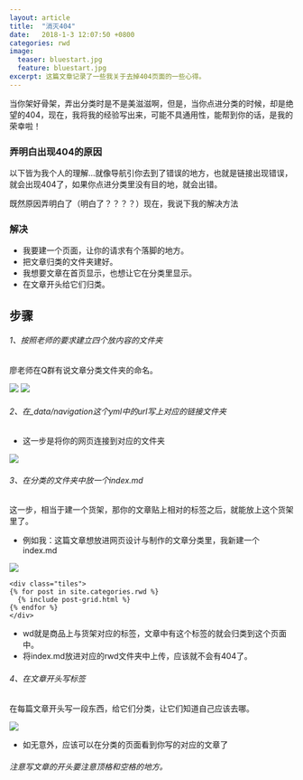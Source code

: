 ```yaml
---
layout: article
title:  "消灭404"
date:   2018-1-3 12:07:50 +0800
categories: rwd 
image:
  teaser: bluestart.jpg
  feature: bluestart.jpg
excerpt: 这篇文章记录了一些我关于去掉404页面的一些心得。
---
```


当你架好骨架，弄出分类时是不是美滋滋啊，但是，当你点进分类的时候，却是绝望的404，现在，我将我的经验写出来，可能不具通用性，能帮到你的话，是我的荣幸啦！
### 弄明白出现404的原因
以下皆为我个人的理解...就像导航引你去到了错误的地方，也就是链接出现错误，就会出现404了，如果你点进分类里没有目的地，就会出错。

既然原因弄明白了（明白了？？？？）现在，我说下我的解决方法
### 解决
 + 我要建一个页面，让你的请求有个落脚的地方。
 + 把文章归类的文件夹建好。
 + 我想要文章在首页显示，也想让它在分类里显示。
 + 在文章开头给它们归类。
## 步骤
###### 1、按照老师的要求建立四个放内容的文件夹
廖老师在Q群有说文章分类文件夹的命名。

<img src="https://zhengtingeing.github.io/images/liao.png">

<img src="https://zhengtingeing.github.io/images/moodle.png">

###### 2、在_data/navigation这个yml中的url写上对应的链接文件夹

 + 这一步是将你的网页连接到对应的文件夹
 
<img src="https://zhengtingeing.github.io/images/urlfenlei.png">

###### 3、在分类的文件夹中放一个index.md
这一步，相当于建一个货架，那你的文章贴上相对的标签之后，就能放上这个货架里了。
 + 例如我：这篇文章想放进网页设计与制作的文章分类里，我新建一个index.md

<img src="https://zhengtingeing.github.io/images/urlfenlei.png">

```
<div class="tiles">
{% for post in site.categories.rwd %}
  {% include post-grid.html %}
{% endfor %}
</div>
```

 + wd就是商品上与货架对应的标签，文章中有这个标签的就会归类到这个页面中。
 + 将index.md放进对应的rwd文件夹中上传，应该就不会有404了。
 
###### 4、在文章开头写标签
在每篇文章开头写一段东西，给它们分类，让它们知道自己应该去哪。

<img src="https://zhengtingeing.github.io/images/macth.png">

 + 如无意外，应该可以在分类的页面看到你写的对应的文章了
###### 注意写文章的开头要注意顶格和空格的地方。